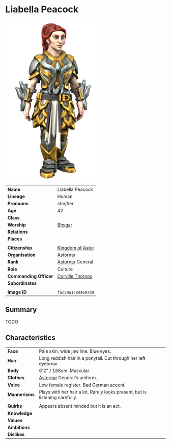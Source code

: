 # Liabella Peacock

<img src="https://raw.githubusercontent.com/jesskelsall/astarus-images/main/people/portraits/fac59a1c944697d9.png" height="500" />

|||
| --- | --- |
| **Name** | Liabella Peacock | character.3
| **Lineage** | Human |
| **Pronouns** | she/her |
| **Age** | 42 |
| **Class** | |
| **Worship** | [Bhygar](../gods/deities/bhygar.md) |
| **Relations** | |
| **Places** | |
|||
| **Citizenship** | [Kingdom of Astor](../civilisations/kingdom-of-astor/kingdom-of-astor.md) |
| **Organisation** | [Astornar](../organisations/astornar.md) |
| **Rank** | [Astornar](../organisations/astornar.md) General |
| **Role** | Culture |
| **Commanding Officer** | [Corville Thornox](corville-thornox.md) |
| **Subordinates** | |
|||
| **Image ID** | `fac59a1c944697d9` |

## Summary

TODO

## Characteristics

| | |
| --- | --- |
| **Face** | Pale skin, wide jaw line. Blue eyes. | characteristics.2
| **Hair** | Long reddish hair in a ponytail. Cut through her left eyebrow. |
| **Body** | 6'2" / 188cm. Muscular. |
| **Clothes** | [Astornar](../organisations/astornar.md) General's uniform. |
| **Voice** | Low female register. Bad German accent. |
| **Mannerisms** | Plays with her hair a lot. Rarely looks present, but is listening carefully. |
| | |
| **Quirks** | Appears absent minded but it is an act. |
| **Knowledge** | |
| **Values** | |
| **Ambitions** | |
| **Dislikes** | |
